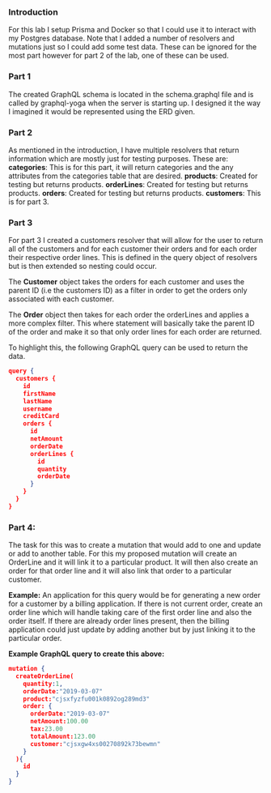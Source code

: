 ### Introduction
For this lab I setup Prisma and Docker so that I could use it to interact with my Postgres database. Note that I added a number of resolvers and mutations just so I could add some test data. These can be ignored for the most part however for part 2 of the lab, one of these can be used.

### Part 1
The created GraphQL schema is located in the schema.graphql file and is called by graphql-yoga when the server is starting up. I designed it the way I imagined it would be represented using the ERD given.

### Part 2
As mentioned in the introduction, I have multiple resolvers that return information which are mostly just for testing purposes. These are:
**categories**: This is for this part, it will return categories and the any attributes from the categories table that are desired.
**products**: Created for testing but returns products.
**orderLines**: Created for testing but returns products.
**orders**: Created for testing but returns products.
**customers**: This is for part 3.

### Part 3
For part 3 I created a customers resolver that will allow for the user to return all of the customers and for each customer their orders and for each order their respective order lines. This is defined in the query object of resolvers but is then extended so nesting could occur.

The **Customer** object takes the orders for each customer and uses the parent ID (i.e the customers ID) as a filter in order to get the orders only associated with each customer.

The **Order** object then takes for each order the orderLines and applies a more complex filter. This where statement will basically take the parent ID of the order and make it so that only order lines for each order are returned.

To highlight this, the following GraphQL query can be used to return the data.

```json
query {
  customers {
    id
    firstName
    lastName
    username
    creditCard
    orders {
      id
      netAmount
      orderDate
      orderLines {
        id
        quantity
        orderDate
      }
    }
  }
}
```

### Part 4:
The task for this was to create a mutation that would add to one and update or add to another table. For this my proposed mutation will create an OrderLine and it will link it to a particular product. It will then also create an order for that order line and it will also link that order to a particular customer.

**Example:**
An application for this query would be for generating a new order for a customer
by a billing application. If there is not current order, create an order line which will handle taking care of the first order line and also the order itself. If there are already order lines present, then the billing application could just update by adding another but by just linking it to the particular order.

**Example GraphQL query to create this above:**

```json
mutation {
  createOrderLine(
    quantity:1,
    orderDate:"2019-03-07"
    product:"cjsxfyzfu001k0892og289md3"
    order: {
      orderDate:"2019-03-07"
      netAmount:100.00
      tax:23.00
      totalAmount:123.00
      customer:"cjsxgw4xs00270892k73bewmn"
    }
  ){
    id
  }
}
```